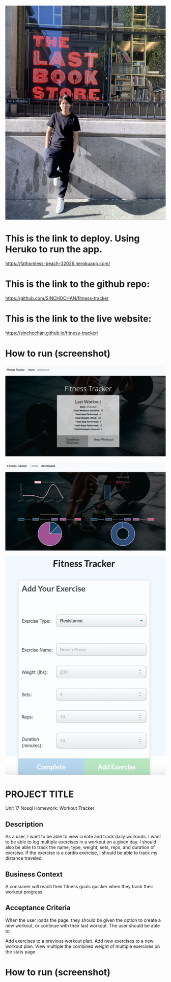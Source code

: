 ![icon](./assets/images/icon.jpeg "icon")

# This is the link to deploy. Using Heruko to run the app.

https://fathomless-beach-32026.herokuapp.com/

# This is the link to the github repo:
https://github.com/SINCHOCHAN/fitness-tracker

# This is the link to the live website:

https://sinchochan.github.io/fitness-tracker/

# How to run (screenshot)

![homepage](./assets/images/homepage.png "Screenshot of homepage")

![dashboard](./assets/images/dashboard.png "Screenshot of dashboard")

![addwork](./assets/images/addwork.png "Screenshot of addwork")


# PROJECT TITLE
Unit 17 Nosql Homework: Workout Tracker

## Description
As a user, I want to be able to view create and track daily workouts. I want to be able to log multiple exercises in a workout on a given day. I should also be able to track the name, type, weight, sets, reps, and duration of exercise. If the exercise is a cardio exercise, I should be able to track my distance traveled.


## Business Context
A consumer will reach their fitness goals quicker when they track their workout progress.

## Acceptance Criteria
When the user loads the page, they should be given the option to create a new workout, or continue with their last workout.
The user should be able to:

Add exercises to a previous workout plan.
Add new exercises to a new workout plan.
View multiple the combined weight of multiple exercises on the stats page.


# How to run (screenshot)
